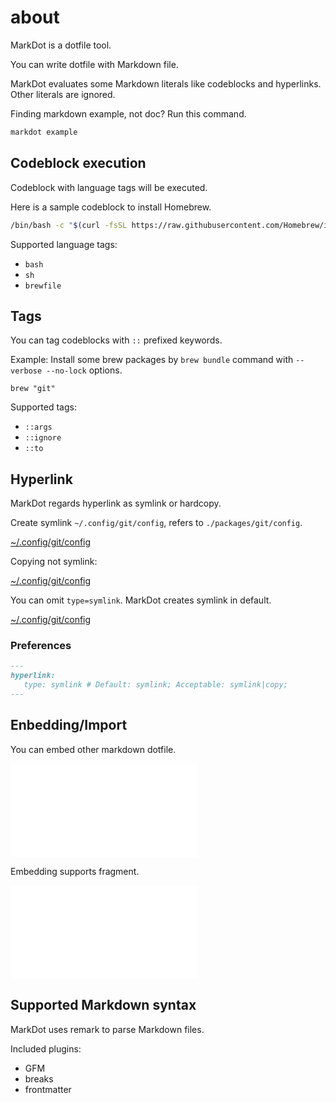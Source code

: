 # about

MarkDot is a dotfile tool. 

You can write dotfile with Markdown file.

MarkDot evaluates some Markdown literals like codeblocks and hyperlinks. Other literals are ignored.

Finding markdown example, not doc? Run this command.

```sh
markdot example
```

## Codeblock execution

Codeblock with language tags will be executed.

Here is a sample codeblock to install Homebrew.

```bash
/bin/bash -c "$(curl -fsSL https://raw.githubusercontent.com/Homebrew/install/HEAD/install.sh)"
```

Supported language tags:

- `bash`
- `sh`
- `brewfile`

## Tags

You can tag codeblocks with `::` prefixed keywords.

Example: Install some brew packages by `brew bundle` command with `--verbose --no-lock` options.

```brewfile args="--verbose --no-lock"
brew "git"
```

Supported tags:

- `::args`
- `::ignore`
- `::to`

## Hyperlink

MarkDot regards hyperlink as symlink or hardcopy.

Create symlink `~/.config/git/config`, refers to `./packages/git/config`.

[~/.config/git/config](packages/git/config?type=symlink)

Copying not symlink:

[~/.config/git/config](packages/git/config?type=copy)

You can omit `type=symlink`. MarkDot creates symlink in default. 

[~/.config/git/config](packages/git/config)

### Preferences

```markdown
---
hyperlink:
   type: symlink # Default: symlink; Acceptable: symlink|copy;
---
```

## Enbedding/Import

You can embed other markdown dotfile.

![install-editors](./editors.md)

Embedding supports fragment.

![install-helix](./editors.md#install-helix)

## Supported Markdown syntax

MarkDot uses remark to parse Markdown files.

Included plugins:

- GFM
- breaks
- frontmatter

